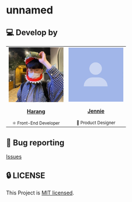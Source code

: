 # unnamed

## 💻 Develop by

<table>
  <tr>
    <td align="center"><a href="https://github.com/saseungmin"><img src="./static/profile.jpeg" width="150x;" alt=""/><br /><p><b>Harang</b></p></a><small>⚛️ Front-End Developer</small></td>
    <td align="center"><a href="#"><img src="./static/mock-profile.png" width="150px;" alt=""/><br /><p><b>Jennie</b></p></a><small>🎨 Product Designer</small></td>
  </tr>
</table>

## 🐛 Bug reporting
[Issues](https://github.com/jennie-harang/unnamed/issues?q=is%3Aissue+is%3Aopen+sort%3Aupdated-desc)

## 🔒 LICENSE
This Project is [MIT licensed](https://github.com/jennie-harang/unnamed/blob/main/LICENSE).
